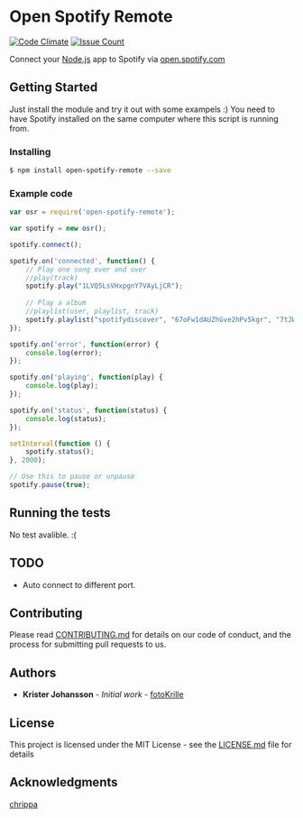 # Open Spotify Remote
  [![Code Climate][code-climate-image]][code-climate-url]
  [![Issue Count][issue-count-image]][issue-count-url]
  

Connect your [Node.js](https://nodejs.org) app to Spotify via [open.spotify.com](https://open.spotify.com)

## Getting Started

Just install the module and try it out with some exampels :)
You need to have Spotify installed on the same computer where this script is running from.

### Installing

```bash
$ npm install open-spotify-remote --save
```

### Example code

```js
var osr = require('open-spotify-remote');

var spotify = new osr();

spotify.connect();

spotify.on('connected', function() {
    // Play one song over and over
    //play(track)
    spotify.play("1LVQ5LsVHxpgnY7VAyLjCR");
    
    // Play a album
    //playlist(user, playlist, track)
    spotify.playlist("spotifydiscover", "67oFw1dAUZhGve2hPv5kgr", "7tJWarixh0rqI31ob9J7Kw");
});

spotify.on('error', function(error) {
    console.log(error);
});

spotify.on('playing', function(play) {
    console.log(play);
});

spotify.on('status', function(status) {
    console.log(status);
});

setInterval(function () {
    spotify.status();
}, 2000);

// Use this to pause or unpause
spotify.pause(true);
```

## Running the tests

No test avalible. :(

## TODO
* Auto connect to different port.

## Contributing

Please read [CONTRIBUTING.md](CONTRIBUTING.md) for details on our code of conduct, and the process for submitting pull requests to us.

## Authors

* **Krister Johansson** - *Initial work* - [fotoKrille](https://github.com/fotoKrille)

## License

This project is licensed under the MIT License - see the [LICENSE.md](LICENSE.md) file for details

## Acknowledgments
[chrippa](https://github.com/chrippa)

[code-climate-image]: https://codeclimate.com/github/fotoKrille/open-spotify-remote/badges/gpa.svg
[code-climate-url]:https://codeclimate.com/github/fotoKrille/open-spotify-remote
[issue-count-image]: https://codeclimate.com/github/fotoKrille/open-spotify-remote/badges/issue_count.svg
[issue-count-url]: https://codeclimate.com/github/fotoKrille/open-spotify-remote
